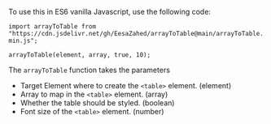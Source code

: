 To use this in ES6 vanilla Javascript, use the following code:

`import arrayToTable from "https://cdn.jsdelivr.net/gh/EesaZahed/arrayToTable@main/arrayToTable.min.js";`

`arrayToTable(element, array, true, 10);`

The `arrayToTable` function takes the parameters

- Target Element where to create the `<table>` element. (element)
- Array to map in the `<table>` element. (array)
- Whether the table should be styled. (boolean)
- Font size of the `<table>` element. (number)
